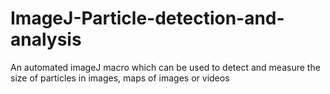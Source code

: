 # ImageJ-Particle-detection-and-analysis
An automated imageJ macro which can be used to detect and measure the size of particles in images, maps of images or videos
